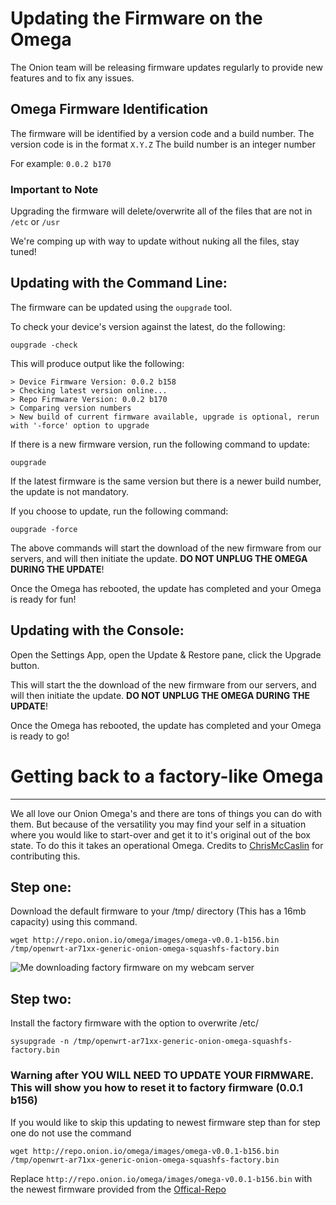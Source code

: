 # Updating the Firmware on the Omega

The Onion team will be releasing firmware updates regularly to provide new features and to fix any issues.

## Omega Firmware Identification

The firmware will be identified by a version code and a build number.
The version code is in the format `X.Y.Z`
The build number is an integer number

For example: `0.0.2 b170`

### Important to Note

Upgrading the firmware will delete/overwrite all of the files that are not in `/etc` or `/usr`

We're comping up with way to update without nuking all the files, stay tuned!


## Updating with the Command Line:

The firmware can be updated using the `oupgrade` tool.

To check your device's version against the latest, do the following:

```
oupgrade -check
```

This will produce output like the following:

```
> Device Firmware Version: 0.0.2 b158
> Checking latest version online...
> Repo Firmware Version: 0.0.2 b170
> Comparing version numbers
> New build of current firmware available, upgrade is optional, rerun with '-force' option to upgrade
```

If there is a new firmware version, run the following command to update:

```
oupgrade
```

If the latest firmware is the same version but there is a newer build number, the update is not mandatory.

If you choose to update, run the following command:

```
oupgrade -force
```

The above commands will start the download of the new firmware from our servers, and will then initiate the update.
**DO NOT UNPLUG THE OMEGA DURING THE UPDATE**!

Once the Omega has rebooted, the update has completed and your Omega is ready for fun!


## Updating with the Console:

Open the Settings App, open the Update & Restore pane, click the Upgrade button.

This will start the the download of the new firmware from our servers, and will then initiate the update.
**DO NOT UNPLUG THE OMEGA DURING THE UPDATE**!

Once the Omega has rebooted, the update has completed and your Omega is ready to go!

# Getting back to a factory-like Omega
---
We all love our Onion Omega's and there are tons of things you can do with them. But because of the versatility you may find your self in a situation where you would like to start-over and get it to it's original out of the box state. To do this it takes an operational Omega. Credits to [ChrisMcCaslin](https://community.onion.io/user/chris-mccaslin) for contributing this.

## Step one:
Download the default firmware to your /tmp/ directory (This has a 16mb capacity) using this command.
```
wget http://repo.onion.io/omega/images/omega-v0.0.1-b156.bin /tmp/openwrt-ar71xx-generic-onion-omega-squashfs-factory.bin
```
![Me downloading factory firmware on my webcam server](http://i.imgur.com/YHvakiu.png "Me downloading factory firmware on my webcam server")

## Step two:
Install the factory firmware with the option to overwrite /etc/
```
sysupgrade -n /tmp/openwrt-ar71xx-generic-onion-omega-squashfs-factory.bin
```
### Warning after YOU WILL NEED TO UPDATE YOUR FIRMWARE. This will show you how to reset it to factory firmware (0.0.1 b156)

If you would like to skip this updating to newest firmware step than for step one do not use the command
```
wget http://repo.onion.io/omega/images/omega-v0.0.1-b156.bin /tmp/openwrt-ar71xx-generic-onion-omega-squashfs-factory.bin
```
Replace `http://repo.onion.io/omega/images/omega-v0.0.1-b156.bin` with the newest firmware provided from the [Offical-Repo](http://repo.onion.io/omega/images/)
